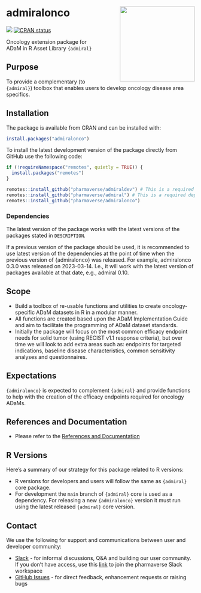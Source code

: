 # admiralonco <img src="man/figures/logo.png" align="right" width="200" style="margin-left:50px;"/>

<!-- badges: start -->

[<img src="http://pharmaverse.org/shields/admiralonco.svg">](https://pharmaverse.org)
[![CRAN
status](https://www.r-pkg.org/badges/version/admiralonco)](https://CRAN.R-project.org/package=admiralonco)
<!-- badges: end -->

Oncology extension package for ADaM in R Asset Library `{admiral}`

## Purpose

To provide a complementary (to `{admiral}`) toolbox that enables users
to develop oncology disease area specifics.

## Installation

The package is available from CRAN and can be installed with:

```r
install.packages("admiralonco")
```

To install the latest development version of the package directly from
GitHub use the following code:

```r
if (!requireNamespace("remotes", quietly = TRUE)) {
  install.packages("remotes")
}

remotes::install_github("pharmaverse/admiraldev") # This is a required dependency of {admiralonco}
remotes::install_github("pharmaverse/admiral") # This is a required dependency of {admiralonco}
remotes::install_github("pharmaverse/admiralonco")
```

### Dependencies

The latest version of the package works with the latest versions of the
packages stated in `DESCRIPTION`.

If a previous version of the package should be used, it is recommended
to use latest version of the dependencies at the point of time when the
previous version of {admiralonco} was released. For example, admiralonco
0.3.0 was released on 2023-03-14. I.e., it will work with the latest
version of packages available at that date, e.g., admiral 0.10.

## Scope

-   Build a toolbox of re-usable functions and utilities to create
    oncology-specific ADaM datasets in R in a modular manner.
-   All functions are created based upon the ADaM Implementation Guide
    and aim to facilitate the programming of ADaM dataset standards.
-   Initially the package will focus on the most common efficacy
    endpoint needs for solid tumor (using RECIST v1.1 response
    criteria), but over time we will look to add extra areas such as:
    endpoints for targeted indications, baseline disease
    characteristics, common sensitivity analyses and questionnaires.

## Expectations

`{admiralonco}` is expected to complement `{admiral}` and provide
functions to help with the creation of the efficacy endpoints required
for oncology ADaMs.

## References and Documentation

-   Please refer to the [References and
    Documentation](https://pharmaverse.github.io/admiral/index.html#references-and-documentation)

## R Versions

Here’s a summary of our strategy for this package related to R versions:

-   R versions for developers and users will follow the same as
    `{admiral}` core package.
-   For development the `main` branch of `{admiral}` core is used as a
    dependency. For releasing a new `{admiralonco}` version it must run
    using the latest released `{admiral}` core version.

## Contact

We use the following for support and communications between user and
developer community:

-   [Slack](https://pharmaverse.slack.com/) - for
    informal discussions, Q&A and building our user community. If you
    don’t have access, use this
    [link](https://join.slack.com/t/pharmaverse/shared_invite/zt-yv5atkr4-Np2ytJ6W_QKz_4Olo7Jo9A)
    to join the pharmaverse Slack workspace
-   [GitHub Issues](https://github.com/pharmaverse/admiralonco/issues) -
    for direct feedback, enhancement requests or raising bugs
